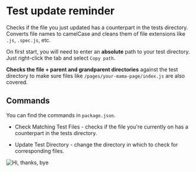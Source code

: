 # Test update reminder

Checks if the file you just updated has a counterpart in the tests directory. Converts file names to camelCase and cleans them of file extensions like `.js`, `.spec.js`, etc.

On first start, you will need to enter an **absolute** path to your test directory. Just right-click the tab and select `Copy path`.

**Checks the file + parent and grandparent directories** against the test directory to make sure files like `/pages/your-mama-page/index.js` are also covered.

## Commands

You can find the commands in `package.json`.

- Check Matching Test Files - checks if the file you're currently on has a counterpart in the tests directory.

- Update Test Directory - change the directory in which to check for corresponding files.

![Hi, thanks, bye](https://media.tenor.com/jjADcY68aA0AAAAM/waving-bear-hi.gif)
